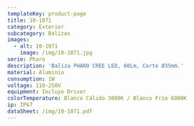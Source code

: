 ```yaml
---
templateKey: product-page
title: 10-1071
category: Exterior
subcategory: Balizas
images:
  - alt: 10-1071
    image: /img/10-1071.jpg
serie: Pharo
description: 'Baliza PHARO CREE LED, 60Lm, Corte Ø35mm.'
material: Aluminio
consumption: 1W
voltage: 110-250V
equipment: Incluye Driver
colorTemperature: Blanco Cálido 3000K / Blanco Frío 6000K
ip: IP67
dataSheet: /img/10-1071.pdf
---
```


